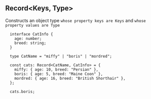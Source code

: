 ## Record<Keys, Type>

Constructs an object type `whose property keys are Keys` and `whose property values are Type`

```
  interface CatInfo {
    age: number;
    breed: string;
  }

  type CatName = "miffy" | "boris" | "mordred";

  const cats: Record<CatName, CatInfo> = {
    miffy: { age: 10, breed: "Persian" },
    boris: { age: 5, breed: "Maine Coon" },
    mordred: { age: 16, breed: "British Shorthair" },
  };

  cats.boris;
```

